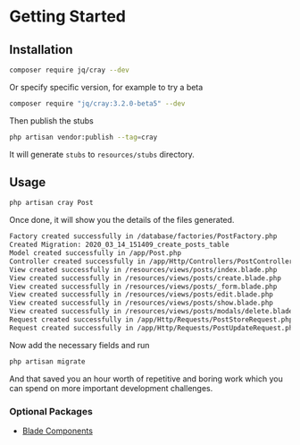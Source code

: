 # Getting Started

## Installation

```bash
composer require jq/cray --dev
```

Or specify specific version, for example to try a beta

```bash
composer require "jq/cray:3.2.0-beta5" --dev
```

Then publish the stubs

```bash
php artisan vendor:publish --tag=cray
```

It will generate `stubs` to `resources/stubs` directory.

## Usage

```bash
php artisan cray Post
```

Once done, it will show you the details of the files generated.

```bash
Factory created successfully in /database/factories/PostFactory.php
Created Migration: 2020_03_14_151409_create_posts_table
Model created successfully in /app/Post.php
Controller created successfully in /app/Http/Controllers/PostController.php
View created successfully in /resources/views/posts/index.blade.php
View created successfully in /resources/views/posts/create.blade.php
View created successfully in /resources/views/posts/_form.blade.php
View created successfully in /resources/views/posts/edit.blade.php
View created successfully in /resources/views/posts/show.blade.php
View created successfully in /resources/views/posts/modals/delete.blade.php
Request created successfully in /app/Http/Requests/PostStoreRequest.php
Request created successfully in /app/Http/Requests/PostUpdateRequest.php
```

Now add the necessary fields and run

```bash
php artisan migrate
```

And that saved you an hour worth of repetitive and boring work which you can spend on more important development
challenges.

### Optional Packages

- [Blade Components](https://github.com/JunaidQadirB/blade-components)
